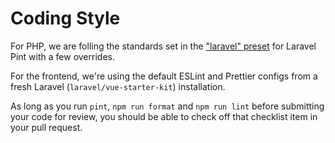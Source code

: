 # Coding Style

For PHP, we are folling the standards set in the
["laravel" preset][pint-laravel-preset] for Laravel Pint with a few overrides.

For the frontend, we're using the default ESLint and Prettier configs from a
fresh Laravel (`laravel/vue-starter-kit`) installation.

As long as you run `pint`, `npm run format` and `npm run lint` before
submitting your code for review, you should be able to check off that checklist
item in your pull request.

[pint-laravel-preset]: https://github.com/laravel/pint/blob/main/resources/presets/laravel.php

